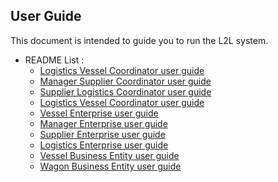 ## User Guide
This document is intended to guide you to run the L2L system.
- README List :
    - [Logistics Vessel Coordinator user guide](Coordinators/vmc/README.md)
    - [Manager Supplier Coordinator user guide](Coordinators/msc/README.md)
    - [Supplier Logistics Coordinator user guide](Coordinators/slc/README.md)
    - [Logistics Vessel Coordinator user guide](Coordinators/lvc/README.md)
    - [Vessel Enterprise user guide](Enterprises/vessel-A/README.md)
    - [Manager Enterprise user guide](Enterprises/manager-A/README.md)
    - [Supplier Enterprise user guide](Enterprises/supplier-A/README.md)
    - [Logistics Enterprise user guide](Enterprises/logistics-A/README.md)
    - [Vessel Business Entity user guide](BusinessEntities/vesselIoT/README.md)
    - [Wagon Business Entity user guide](BusinessEntities/wagonIoT/README.md)
